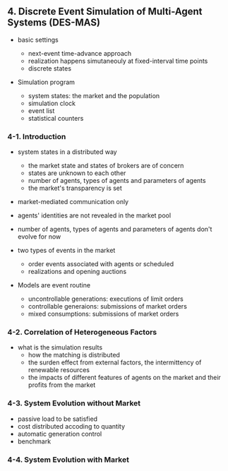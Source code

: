 ## 4. Discrete Event Simulation of Multi-Agent Systems (DES-MAS)

- basic settings
	* next-event time-advance approach
	* realization happens simutaneouly at fixed-interval time points
	* discrete states

- Simulation program
	* system states: the market and the population
	* simulation clock
	* event list
	* statistical counters

### 4-1. Introduction

- system states in a distributed way
	* the market state and states of brokers are of concern
	* states are unknown to each other
	* number of agents, types of agents and parameters of agents
	* the market's transparency is set

- market-mediated communication only
- agents' identities are not revealed in the market pool

- number of agents, types of agents and parameters of agents don't evolve for now

- two types of events in the market
	* order events associated with agents or scheduled
	* realizations and opening auctions

- Models are event routine
	* uncontrollable generations: executions of limit orders
	* controllable generaions: submissions of market orders
	* mixed consumptions: submissions of market orders


### 4-2. Correlation of Heterogeneous Factors

- what is the simulation results
	* how the matching is distributed
	* the surden effect from external factors, the intermittency of renewable resources
	* the impacts of different features of agents on the market and their profits from the market

### 4-3. System Evolution without Market

- passive load to be satisfied
- cost distributed accoding to quantity
- automatic generation control
- benchmark

### 4-4. System Evolution with Market
